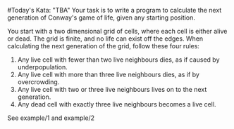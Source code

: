#Today's Kata: "TBA"
Your task is to write a program to calculate the next generation of Conway's game of life, given any starting position.

You start with a two dimensional grid of cells, where each cell is either alive or dead. The grid is finite, and no life can exist off the edges. When calculating the next generation of the grid, follow these four rules:

1. Any live cell with fewer than two live neighbours dies, as if caused by underpopulation.
2. Any live cell with more than three live neighbours dies, as if by overcrowding.
3. Any live cell with two or three live neighbours lives on to the next generation.
4. Any dead cell with exactly three live neighbours becomes a live cell.

See example/1 and example/2
